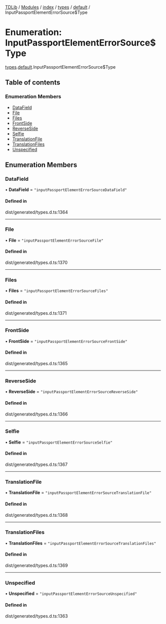 [TDLib](../README.md) / [Modules](../modules.md) / [index](../modules/index.md) / [types](../modules/index.types.md) / [default](../modules/index.types.default.md) / InputPassportElementErrorSource$Type

# Enumeration: InputPassportElementErrorSource$Type

[types](../modules/index.types.md).[default](../modules/index.types.default.md).InputPassportElementErrorSource$Type

## Table of contents

### Enumeration Members

- [DataField](index.types.default.InputPassportElementErrorSource_Type.md#datafield)
- [File](index.types.default.InputPassportElementErrorSource_Type.md#file)
- [Files](index.types.default.InputPassportElementErrorSource_Type.md#files)
- [FrontSide](index.types.default.InputPassportElementErrorSource_Type.md#frontside)
- [ReverseSide](index.types.default.InputPassportElementErrorSource_Type.md#reverseside)
- [Selfie](index.types.default.InputPassportElementErrorSource_Type.md#selfie)
- [TranslationFile](index.types.default.InputPassportElementErrorSource_Type.md#translationfile)
- [TranslationFiles](index.types.default.InputPassportElementErrorSource_Type.md#translationfiles)
- [Unspecified](index.types.default.InputPassportElementErrorSource_Type.md#unspecified)

## Enumeration Members

### DataField

• **DataField** = ``"inputPassportElementErrorSourceDataField"``

#### Defined in

dist/generated/types.d.ts:1364

___

### File

• **File** = ``"inputPassportElementErrorSourceFile"``

#### Defined in

dist/generated/types.d.ts:1370

___

### Files

• **Files** = ``"inputPassportElementErrorSourceFiles"``

#### Defined in

dist/generated/types.d.ts:1371

___

### FrontSide

• **FrontSide** = ``"inputPassportElementErrorSourceFrontSide"``

#### Defined in

dist/generated/types.d.ts:1365

___

### ReverseSide

• **ReverseSide** = ``"inputPassportElementErrorSourceReverseSide"``

#### Defined in

dist/generated/types.d.ts:1366

___

### Selfie

• **Selfie** = ``"inputPassportElementErrorSourceSelfie"``

#### Defined in

dist/generated/types.d.ts:1367

___

### TranslationFile

• **TranslationFile** = ``"inputPassportElementErrorSourceTranslationFile"``

#### Defined in

dist/generated/types.d.ts:1368

___

### TranslationFiles

• **TranslationFiles** = ``"inputPassportElementErrorSourceTranslationFiles"``

#### Defined in

dist/generated/types.d.ts:1369

___

### Unspecified

• **Unspecified** = ``"inputPassportElementErrorSourceUnspecified"``

#### Defined in

dist/generated/types.d.ts:1363

